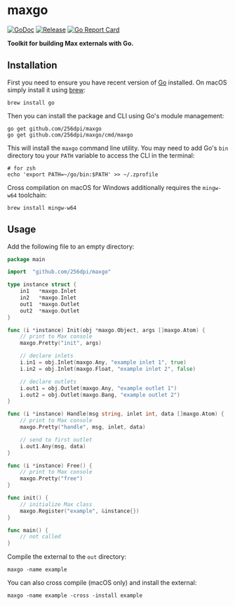 # maxgo

[![GoDoc](https://godoc.org/github.com/256dpi/maxgo?status.svg)](http://godoc.org/github.com/256dpi/maxgo)
[![Release](https://img.shields.io/github/release/256dpi/maxgo.svg)](https://github.com/256dpi/maxgo/releases)
[![Go Report Card](https://goreportcard.com/badge/github.com/256dpi/maxgo)](https://goreportcard.com/report/github.com/256dpi/maxgo)

**Toolkit for building Max externals with Go.**

## Installation

First you need to ensure you have recent version of [Go](https://golang.org) installed. On macOS simply install it using [brew](https://brew.sh):

```
brew install go
```

Then you can install the package and CLI using Go's module management:

```
go get github.com/256dpi/maxgo
go get github.com/256dpi/maxgo/cmd/maxgo
``` 

This will install the `maxgo` command line utility. You may need to add Go's `bin` directory tou your `PATH` variable to access the CLI in the terminal:

```
# for zsh
echo 'export PATH=~/go/bin:$PATH' >> ~/.zprofile
```

Cross compilation on macOS for Windows additionally requires the `mingw-w64` toolchain:

```
brew install mingw-w64
```

## Usage

Add the following file to an empty directory:

```go
package main

import  "github.com/256dpi/maxgo"

type instance struct {
	in1   *maxgo.Inlet
	in2   *maxgo.Inlet
	out1  *maxgo.Outlet
	out2  *maxgo.Outlet
}

func (i *instance) Init(obj *maxgo.Object, args []maxgo.Atom) {
	// print to Max console
	maxgo.Pretty("init", args)

	// declare inlets
	i.in1 = obj.Inlet(maxgo.Any, "example inlet 1", true)
	i.in2 = obj.Inlet(maxgo.Float, "example inlet 2", false)

	// declare outlets
	i.out1 = obj.Outlet(maxgo.Any, "example outlet 1")
	i.out2 = obj.Outlet(maxgo.Bang, "example outlet 2")
}

func (i *instance) Handle(msg string, inlet int, data []maxgo.Atom) {
	// print to Max console
	maxgo.Pretty("handle", msg, inlet, data)

	// send to first outlet
	i.out1.Any(msg, data)
}

func (i *instance) Free() {
	// print to Max console
	maxgo.Pretty("free")
}

func init() {
	// initialize Max class
	maxgo.Register("example", &instance{})
}

func main() {
	// not called
}
```

Compile the external to the `out` directory:

```
maxgo -name example
```

You can also cross compile (macOS only) and install the external:

```
maxgo -name example -cross -install example
```
